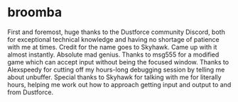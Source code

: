 # broomba
First and foremost, huge thanks to the Dustforce community Discord, both for exceptional technical knowledge and having no shortage of patience with me at times. 
Credit for the name goes to Skyhawk. Came up with it almost instantly. Absolute mad genius.
Thanks to msg555 for a modified game which can accept input without being the focused window.
Thanks to Alexspeedy for cutting off my hours-long debugging session by telling me about unbuffer.
Special thanks to Skyhawk for talking with me for literally hours, helping me work out how to approach getting input and output to and from Dustforce.
